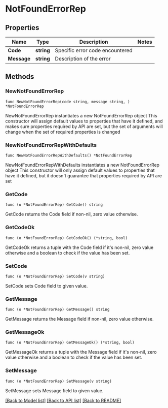 # NotFoundErrorRep

## Properties

Name | Type | Description | Notes
------------ | ------------- | ------------- | -------------
**Code** | **string** | Specific error code encountered | 
**Message** | **string** | Description of the error | 

## Methods

### NewNotFoundErrorRep

`func NewNotFoundErrorRep(code string, message string, ) *NotFoundErrorRep`

NewNotFoundErrorRep instantiates a new NotFoundErrorRep object
This constructor will assign default values to properties that have it defined,
and makes sure properties required by API are set, but the set of arguments
will change when the set of required properties is changed

### NewNotFoundErrorRepWithDefaults

`func NewNotFoundErrorRepWithDefaults() *NotFoundErrorRep`

NewNotFoundErrorRepWithDefaults instantiates a new NotFoundErrorRep object
This constructor will only assign default values to properties that have it defined,
but it doesn't guarantee that properties required by API are set

### GetCode

`func (o *NotFoundErrorRep) GetCode() string`

GetCode returns the Code field if non-nil, zero value otherwise.

### GetCodeOk

`func (o *NotFoundErrorRep) GetCodeOk() (*string, bool)`

GetCodeOk returns a tuple with the Code field if it's non-nil, zero value otherwise
and a boolean to check if the value has been set.

### SetCode

`func (o *NotFoundErrorRep) SetCode(v string)`

SetCode sets Code field to given value.


### GetMessage

`func (o *NotFoundErrorRep) GetMessage() string`

GetMessage returns the Message field if non-nil, zero value otherwise.

### GetMessageOk

`func (o *NotFoundErrorRep) GetMessageOk() (*string, bool)`

GetMessageOk returns a tuple with the Message field if it's non-nil, zero value otherwise
and a boolean to check if the value has been set.

### SetMessage

`func (o *NotFoundErrorRep) SetMessage(v string)`

SetMessage sets Message field to given value.



[[Back to Model list]](../README.md#documentation-for-models) [[Back to API list]](../README.md#documentation-for-api-endpoints) [[Back to README]](../README.md)


